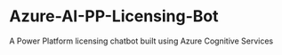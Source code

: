 # Azure-AI-PP-Licensing-Bot
A Power Platform licensing chatbot built using Azure Cognitive Services
